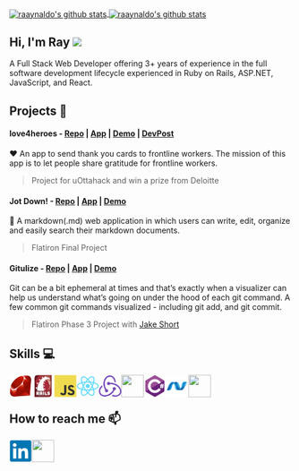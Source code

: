 <a href="https://github.com/raaynaldo">
  <img align="center" src="https://github-readme-stats.vercel.app/api/top-langs/?username=raaynaldo&theme=react&layout=compact" alt="raaynaldo's github stats"/>
</a>

<a href="https://github.com/raaynaldo">
 <img align="center" src="https://github-readme-stats.vercel.app/api?username=raaynaldo&show_icons=true&theme=react&line_height=20" alt="raaynaldo's github stats"/>
</a>


## Hi, I'm Ray <img src="https://user-images.githubusercontent.com/10743728/100195412-e2ca3780-2f29-11eb-98b0-26af8496f704.gif" width="36px" /> 
A Full Stack Web Developer offering 3+ years of experience in the full software development lifecycle experienced in Ruby on Rails, ASP.NET, JavaScript, and React.

## Projects 🎨 

#### love4heroes - [Repo](https://github.com/raaynaldo/love4heroes) | [App](love4heroes.online/) | [Demo](https://youtu.be/5WN3ZmU_dZ8) | [DevPost](https://devpost.com/software/love4heroes)

❤️  An app to send thank you cards to frontline workers. The mission of this app is to let people share gratitude for frontline workers. 

> Project for uOttahack and win a prize from Deloitte

#### Jot Down! -  [Repo](https://github.com/raaynaldo/jot-down-front) | [App](https://jot-down-phase5-project.netlify.app/) | [Demo](https://youtu.be/9tBKWJMjKSs)  

📝 A markdown(.md) web application in which users can write, edit, organize and easily search their markdown documents.

> Flatiron Final Project
 
#### Gitulize -  [Repo](https://github.com/raaynaldo/gitulize-frontend) | [App](https://gitulize.netlify.app/) | [Demo](https://youtu.be/m6z_uEF5wyM)  

Git can be a bit ephemeral at times and that’s exactly when a visualizer can help us understand what’s going on under the hood of each git command. A few common git commands visualized - including git add, and git commit.

> Flatiron Phase 3 Project with [Jake Short](https://github.com/jrshort89)

## Skills 💻  ##

<img align="left" src="https://raw.githubusercontent.com/devicons/devicon/master/icons/ruby/ruby-original.svg" height="40" width="40" style="max-width:100%;">

<img align="left" src="https://raw.githubusercontent.com/devicons/devicon/master/icons/rails/rails-original-wordmark.svg" height="40" width="40" style="max-width:100%;">

<img align="left" src="https://raw.githubusercontent.com/devicons/devicon/master/icons/javascript/javascript-original.svg" height="40" width="40" style="max-width:100%;">

<img align="left" src="https://raw.githubusercontent.com/devicons/devicon/master/icons/react/react-original.svg" height="40" width="40" style="max-width:100%;">

<img align="left" src="https://raw.githubusercontent.com/devicons/devicon/master/icons/redux/redux-original.svg" height="40" width="40" style="max-width:100%;">

<img align="left" src="https://react-query.tanstack.com/_next/static/images/emblem-light-5d1cdce6c8bbb006ac6cefb8e1642877.svg" height="40" width="40" style="max-width:100%;">

<img align="left" src="https://raw.githubusercontent.com/devicons/devicon/master/icons/csharp/csharp-original.svg" height="40" width="40" style="max-width:100%;">

<img align="left" src="https://raw.githubusercontent.com/devicons/devicon/master/icons/dot-net/dot-net-original.svg" height="40" width="40" style="max-width:100%;">

<img align="left" src="https://www.vectorlogo.zone/logos/tailwindcss/tailwindcss-icon.svg" height="40" width="40" style="max-width:100%;">

<br />
<br />

## How to reach me 📫 

<a href="https://www.linkedin.com/in/teofilusraynaldo/" rel="nofollow">
  <img align="left" src="https://raw.githubusercontent.com/devicons/devicon/master/icons/linkedin/linkedin-original.svg" height="40" width="40" style="max-width:100%;">
</a>
  
<a href="https://dev.to/raaynaldo" rel="nofollow">
  <img align="left" src="https://cdn.worldvectorlogo.com/logos/devto.svg" height="40" width="40" style="max-width:100%;">
</a>

<!--
**raaynaldo/raaynaldo** is a ✨ _special_ ✨ repository because its `README.md` (this file) appears on your GitHub profile.

Here are some ideas to get you started:

- 🔭 I’m currently working on ...
- 🌱 I’m currently learning ...
- 👯 I’m looking to collaborate on ...
- 🤔 I’m looking for help with ...
- 💬 Ask me about ...
- 📫 How to reach me: ...
- 😄 Pronouns: ...
- ⚡ Fun fact: ...
-->
